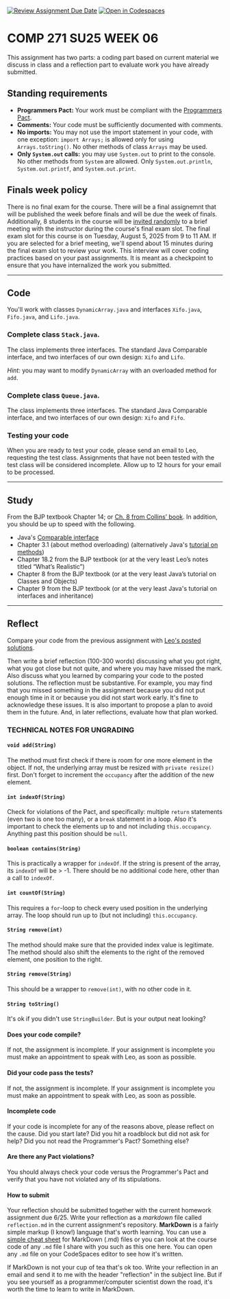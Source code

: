 [![Review Assignment Due Date](https://classroom.github.com/assets/deadline-readme-button-22041afd0340ce965d47ae6ef1cefeee28c7c493a6346c4f15d667ab976d596c.svg)](https://classroom.github.com/a/zI5vX1nv)
[![Open in Codespaces](https://classroom.github.com/assets/launch-codespace-2972f46106e565e64193e422d61a12cf1da4916b45550586e14ef0a7c637dd04.svg)](https://classroom.github.com/open-in-codespaces?assignment_repo_id=19906242)
# COMP 271 SU25 WEEK 06

This assignment has two parts: a coding part based on current material we discuss in class and a reflection part to evaluate work you have already submitted.


## Standing requirements

* **Programmers Pact:** Your work must be compliant with the [Programmers Pact](./ProgrammerPact.pdf). 
* **Comments:** Your code must be sufficiently documented with comments.
* **No imports:** You may not use the import statement in your code, with one exception: `import Arrays;` is allowed only for using `Arrays.toString()`. No other methods of class `Arrays` may be used.
* **Only `System.out` calls:** you may use `System.out` to print to the console. No other methods from `System` are allowed. Only `System.out.println`, `System.out.printf`, and `System.out.print`. 


## Finals week policy

There is no final exam for the course. There will be a final assignemnt that will be published the week before finals and will be due the week of finals. Additionally, 8 students in the course will be [invited randomly](https://github.com/lgreco/random-selection-final-oral) to a brief meeting with the instructor during the course's final exam slot. The final exam slot for this course is on Tuesday, August 5, 2025 from 9 to 11 AM. If you are selected for a brief meeting, we'll spend about 15 minutes during the final exam slot to review your work. This interview will cover coding practices based on your past assignments. It is meant as a checkpoint to ensure that you have internalized the work you submitted.

---

## Code

You'll work with classes `DynamicArray.java` and interfaces `Xifo.java`, `Fifo.java`, and `Lifo.java`.


### Complete class `Stack.java`. 
The class implements three interfaces. The standard Java Comparable interface, and two interfaces of our own design: `Xifo` and `Lifo`.

*Hint:* you may want to modify `DynamicArray` with an overloaded method for `add`.


### Complete class `Queue.java`. 
The class implements three interfaces. The standard Java Comparable interface, and two interfaces of our own design: `Xifo` and `Fifo`.

### Testing your code
When you are ready to test your code, please send an email to Leo, requesting the test class. Assignments that have not been tested with the test class will be considered incomplete. Allow up to 12 hours for your email to be processed.

---

## Study

From the BJP textbook Chapter 14; or [Ch. 8 from Collins’ book](https://learning.oreilly.com/library/view/data-structures-and/9780470482674/15-chapter08.html). In addition, you should be up to speed with the following.

* Java's [Comparable interface](https://docs.oracle.com/javase/8/docs/api/java/lang/Comparable.html)
* Chapter 3.1 (about method overloading) (alternatively Java's [tutorial on methods](https://docs.oracle.com/javase/tutorial/java/javaOO/methods.html))
* Chapter 18.2 from the BJP textbook (or at the very least Leo’s notes titled “What’s Realistic”)
* Chapter 8 from the BJP textbook (or at the very least Java’s tutorial on Classes and Objects)
* Chapter 9 from the BJP textbook (or at the very least Java's tutorial on interfaces and inheritance)

---

## Reflect

Compare your code from the previous assignment with [Leo's posted solutions](./DynamicArray.java).

Then write a brief reflection (100-300 words) discussing what you got right, what you got close but not quite, and where you may have missed the mark. Also discuss what you learned by comparing your code to the posted solutions. The reflection must be substantive. For example, you may find that you missed something in the assignment because you did not put enough time in it or because you did not start work early. It's fine to acknowledge these issues. It is also important to propose a plan to avoid them in the future. And, in later reflections, evaluate how that plan worked.


### TECHNICAL NOTES FOR UNGRADING


#### `void add(String)`
The method must first check if there is room for one more element in the object. If not, the underlying array must be resized with `private resize()` first. Don't forget to increment the `occupancy` after the addition of the new element.

#### `int indexOf(String)`
Check for violations of the Pact, and specifically: multiple `return` statements (even two is one too many), or a `break` statement in a loop. Also it's important to check the elements up to and not including `this.occupancy`. Anything past this position should be `null`.

#### `boolean contains(String)`
This is practically a wrapper for `indexOf`. If the string is present of the array, its `indexOf` will be > -1. There should be no additional code here, other than a call to `indexOf`.

#### `int countOf(String)`
This requires a `for`-loop to check every used position in the underlying array. The loop should run up to (but not including) `this.occupancy`.

#### `String remove(int)`
The method should make sure that the provided index value is legitimate. The method should also shift the elements to the right of the removed element, one position to the right.

#### `String remove(String)`
This should be a wrapper to `remove(int)`, with no other code in it.

#### `String toString()`
It's ok if you didn't use `StringBuilder`. But is your output neat looking?


#### Does your code compile? 
If not, the assignment is incomplete. If your assignment is incomplete you must make an appointment to speak with Leo, as soon as possible.


#### Did your code pass the tests?
If not, the assignment is incomplete. If your assignment is incomplete you must make an appointment to speak with Leo, as soon as possible.


#### Incomplete code

If your code is incomplete for any of the reasons above, please reflect on the cause. Did you start late? Did you hit a roadblock but did not ask for help? Did you not read the Programmer's Pact? Something else?


#### Are there any Pact violations?
You should always check your code versus the Programmer's Pact and verify that you have not violated any of its stipulations.


#### How to submit

Your reflection should be submitted together with the current homework assignment due 6/25. Write your reflection as a *markdown* file called `reflection.md` in the current assignment's repository. **MarkDown** is a fairly simple markup (I know!) language that's worth learning. You can use a [simple cheat sheet](https://www.markdownguide.org/basic-syntax/) for MarkDown (.md) files or you can look at the course code of any `.md` file I share with you such as this one here. You can open any `.md` file on your CodeSpaces editor to see how it's written. 

If MarkDown is not your cup of tea that's ok too. Write your reflection in an email and send it to me with the header "reflection" in the subject line. But if you see yourself as a programmer/computer scientist down the road, it's worth the time to learn to write in MarkDown.
